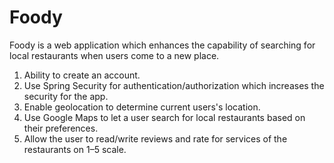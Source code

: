 # Foody
Foody is a web application which enhances the capability of searching for local restaurants when users come to a new place.
1. Ability to create an account.
2. Use Spring Security for authentication/authorization which increases the security for the app.
3. Enable geolocation to determine current users's location.
4. Use Google Maps to let a user search for local restaurants based on their preferences. 
5. Allow the user to read/write reviews and rate for services of the restaurants on 1–5 scale.
